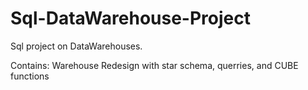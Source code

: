 # Sql-DataWarehouse-Project
Sql project on DataWarehouses. 

Contains: Warehouse Redesign with star schema, querries, and CUBE functions

